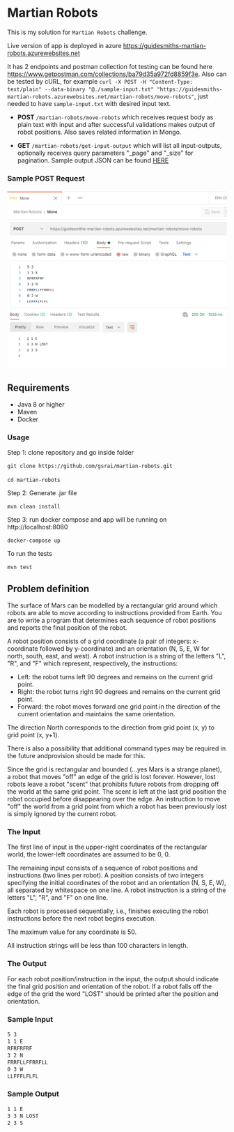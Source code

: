 # Martian Robots

This is my solution for ```Martian Robots``` challenge.

Live version of app is deployed in azure https://guidesmiths-martian-robots.azurewebsites.net

It has 2 endpoints and postman collection fot testing can be found here https://www.getpostman.com/collections/ba79d35a972fd8859f3e. Also can be tested by cURL, for example ```curl -X POST -H "Content-Type: text/plain" --data-binary "@./sample-input.txt" "https://guidesmiths-martian-robots.azurewebsites.net/martian-robots/move-robots"```, just needed to have ```sample-input.txt``` with desired input text.

 - **POST** ```/martian-robots/move-robots``` which receives request body as plain text with input and after successful validations makes output of robot positions. Also saves related information in Mongo.

 - **GET** ```/martian-robots/get-input-output``` which will list all input-outputs, optionally receives query parameters "_page" and "_size" for pagination. Sample output JSON can be found [HERE](https://github.com/osopromadze/martian-robots/blob/main/files/sample-ouput.json)

### Sample POST Request

![Sample POST Request](https://raw.githubusercontent.com/osopromadze/martian-robots/main/files/POST%20Request.png?raw=true "Sample POST Request")

## Requirements
 - Java 8 or higher
 - Maven
 - Docker
### Usage

Step 1: clone repository and go inside folder
```
git clone https://github.com/gsrai/martian-robots.git

cd martian-robots
```

Step 2: Generate .jar file

```
mvn clean install
```

Step 3: run docker compose and app will be running on http://localhost:8080
```
docker-compose up
```
To run the tests
```
mvn test
```

## Problem definition

The surface of Mars can be modelled by a rectangular grid around which robots are able to move according to instructions provided from Earth. You are to write a program that determines each sequence of robot positions and reports the final position of the robot.

A robot position consists of a grid coordinate (a pair of integers: x-coordinate followed by y-coordinate) and an orientation (N, S, E, W for north, south, east, and west). A robot instruction is a string of the letters "L", "R", and "F" which represent, respectively, the instructions:

*   Left: the robot turns left 90 degrees and remains on the current grid point.
*   Right: the robot turns right 90 degrees and remains on the current grid point.
*   Forward: the robot moves forward one grid point in the direction of the current orientation and maintains the same orientation.

The direction North corresponds to the direction from grid point (x, y) to grid point (x, y+1).

There is also a possibility that additional command types may be required in the future andprovision should be made for this.

Since the grid is rectangular and bounded (...yes Mars is a strange planet), a robot that moves "off" an edge of the grid is lost forever. However, lost robots leave a robot "scent" that prohibits future robots from dropping off the world at the same grid point. The scent is left at the last grid position the robot occupied before disappearing over the edge. An instruction to move "off" the world from a grid point from which a robot has been previously lost is simply ignored by the current robot.

### The Input

The first line of input is the upper-right coordinates of the rectangular world, the lower-left coordinates are assumed to be 0, 0.

The remaining input consists of a sequence of robot positions and instructions (two lines per robot). A position consists of two integers specifying the initial coordinates of the robot and an orientation (N, S, E, W), all separated by whitespace on one line. A robot instruction is a string of the letters "L", "R", and "F" on one line.

Each robot is processed sequentially, i.e., finishes executing the robot instructions before the next robot begins execution.

The maximum value for any coordinate is 50.

All instruction strings will be less than 100 characters in length.

### The Output

For each robot position/instruction in the input, the output should indicate the final grid position and orientation of the robot. If a robot falls off the edge of the grid the word "LOST" should be printed after the position and orientation.

### Sample Input

```
5 3
1 1 E
RFRFRFRF
3 2 N
FRRFLLFFRRFLL
0 3 W
LLFFFLFLFL
```

### Sample Output

```
1 1 E
3 3 N LOST
2 3 S
```

